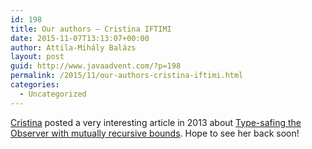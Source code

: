 ```yaml
---
id: 198
title: Our authors – Cristina IFTIMI
date: 2015-11-07T13:13:07+00:00
author: Attila-Mihály Balázs
layout: post
guid: http://www.javaadvent.com/?p=198
permalink: /2015/11/our-authors-cristina-iftimi.html
categories:
  - Uncategorized
---
```

[Cristina](http://www.javaadvent.com/author/Cristina_IFTIMI) posted a very interesting article in 2013 about [Type-safing the Observer with mutually recursive bounds](http://www.javaadvent.com/2013/12/type-safing-the-observer-with-mutually-recursive-bounds.html). Hope to see her back soon!
